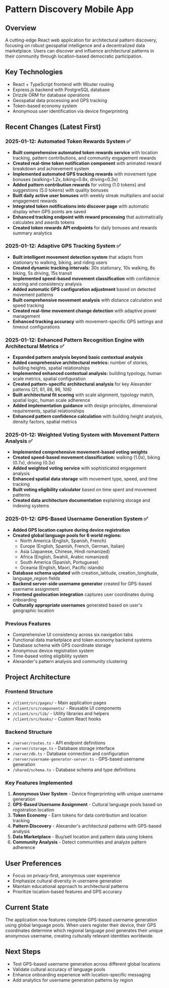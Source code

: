 # Pattern Discovery Mobile App

## Overview
A cutting-edge React web application for architectural pattern discovery, focusing on robust geospatial intelligence and a decentralized data marketplace. Users can discover and influence architectural patterns in their community through location-based democratic participation.

## Key Technologies
- React + TypeScript frontend with Wouter routing
- Express.js backend with PostgreSQL database
- Drizzle ORM for database operations
- Geospatial data processing and GPS tracking
- Token-based economy system
- Anonymous user identification via device fingerprinting

## Recent Changes (Latest First)

### 2025-01-12: Automated Token Rewards System ✅
- **Built comprehensive automated token rewards service** with location tracking, pattern contributions, and community engagement rewards
- **Created real-time token notification component** with animated reward breakdown and achievement system
- **Implemented automated GPS tracking rewards** with movement type bonuses (walking=1.2x, biking=0.8x, driving=0.3x)
- **Added pattern contribution rewards** for voting (1.0 tokens) and suggestions (5.0 tokens) with quality bonuses
- **Built daily active user bonuses** with weekly streak multipliers and social engagement rewards
- **Integrated token notifications into discover page** with automatic display when GPS points are saved
- **Enhanced tracking endpoint with reward processing** that automatically calculates and awards tokens
- **Created token rewards API endpoints** for daily bonuses and rewards summary analytics

### 2025-01-12: Adaptive GPS Tracking System ✅
- **Built intelligent movement detection system** that adapts from stationary to walking, biking, and riding users
- **Created dynamic tracking intervals:** 30s stationary, 10s walking, 8s biking, 5s driving, 15s transit
- **Implemented speed-based movement classification** with confidence scoring and consistency analysis
- **Added automatic GPS configuration adjustment** based on detected movement patterns
- **Built comprehensive movement analysis** with distance calculation and speed tracking
- **Created real-time movement change detection** with adaptive power management
- **Enhanced tracking accuracy** with movement-specific GPS settings and timeout configurations

### 2025-01-12: Enhanced Pattern Recognition Engine with Architectural Metrics ✅
- **Expanded pattern analysis beyond basic contextual analysis**
- **Added comprehensive architectural metrics:** number of stories, building heights, spatial relationships
- **Implemented enhanced contextual analysis:** building typology, human scale metrics, spatial configuration
- **Created pattern-specific architectural analysis** for key Alexander patterns (21, 61, 88, 96, 106)
- **Built architectural fit scoring** with scale alignment, typology match, spatial logic, human scale adherence
- **Added implementation guidance** with design principles, dimensional requirements, spatial relationships
- **Enhanced pattern confidence calculation** with building height analysis, density factors, spatial metrics

### 2025-01-12: Weighted Voting System with Movement Pattern Analysis ✅
- **Implemented comprehensive movement-based voting weights**
- **Created speed-based movement classification:** walking (1.0x), biking (0.7x), driving (0.3x)
- **Added weighted voting service** with sophisticated engagement analysis
- **Enhanced spatial data storage** with movement type, speed, and time tracking
- **Built voting eligibility calculator** based on time spent and movement patterns
- **Created data architecture documentation** explaining storage and indexing systems

### 2025-01-12: GPS-Based Username Generation System ✅
- **Added GPS location capture during device registration**
- **Created global language pools for 6 world regions:**
  - North America (English, Spanish, French)
  - Europe (English, Spanish, French, German, Italian)
  - Asia (Japanese, Chinese, Hindi romanized)
  - Africa (English, Swahili, Arabic romanized)
  - South America (Spanish, Portuguese)
  - Oceania (English, Maori, Pacific islands)
- **Database schema updated** with creation_latitude, creation_longitude, language_region fields
- **Backend server-side username generator** created for GPS-based username assignment
- **Frontend geolocation integration** captures user coordinates during onboarding
- **Culturally appropriate usernames** generated based on user's geographic location

### Previous Features
- Comprehensive UI consistency across six navigation tabs
- Functional data marketplace and token economy backend systems
- Database schema with GPS coordinate storage
- Anonymous device registration system
- Time-based voting eligibility system
- Alexander's pattern analysis and community clustering

## Project Architecture

### Frontend Structure
- `/client/src/pages/` - Main application pages
- `/client/src/components/` - Reusable UI components  
- `/client/src/lib/` - Utility libraries and helpers
- `/client/src/hooks/` - Custom React hooks

### Backend Structure
- `/server/routes.ts` - API endpoint definitions
- `/server/storage.ts` - Database storage interface
- `/server/db.ts` - Database connection and configuration
- `/server/username-generator-server.ts` - GPS-based username generation
- `/shared/schema.ts` - Database schema and type definitions

### Key Features Implemented
1. **Anonymous User System** - Device fingerprinting with unique username generation
2. **GPS-Based Username Assignment** - Cultural language pools based on registration location
3. **Token Economy** - Earn tokens for data contribution and location tracking
4. **Pattern Discovery** - Alexander's architectural patterns with GPS-based analysis
5. **Data Marketplace** - Buy/sell location and pattern data using tokens
6. **Community Analysis** - Detect communities and analyze pattern adherence

## User Preferences
- Focus on privacy-first, anonymous user experience
- Emphasize cultural diversity in username generation
- Maintain educational approach to architectural patterns
- Prioritize location-based features and GPS accuracy

## Current State
The application now features complete GPS-based username generation using global language pools. When users register their device, their GPS coordinates determine which regional language pool generates their unique anonymous username, creating culturally relevant identities worldwide.

## Next Steps
- Test GPS-based username generation across different global locations
- Validate cultural accuracy of language pools
- Enhance onboarding experience with location-specific messaging
- Add analytics for username generation patterns by region